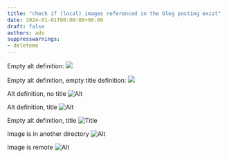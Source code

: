```yaml
---
title: "check if (local) images referenced in the blog posting exist"
date: 2024-01-01T00:00:00+00:00
draft: false
authors: ads
suppresswarnings:
- deleteme
---
```


Empty alt definition:
![](image1.jpg)

Empty alt definition, empty title definition:
![](image2.jpg "")

Alt definition, no title
![Alt](image3.jpg "")

Alt definition, title
![Alt](image4.jpg "Title")

Empty alt definition, title
![](image5.jpg "Title")

Image is in another directory
![Alt](/image6.jpg "Title")

Image is remote
![Alt](http://image7.jpg "Title")

